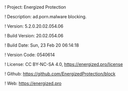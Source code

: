 ! Project: Energized Protection

! Description: ad.porn.malware blocking.

! Version: 5.2.0.20.02.054.06

! Build Version: 20.02.054.06

! Build Date: Sun, 23 Feb 20 06:14:18

! Version Code: 0540614

! License: CC BY-NC-SA 4.0, https://energized.pro/license

! Github: https://github.com/EnergizedProtection/block

! Web: https://energized.pro
